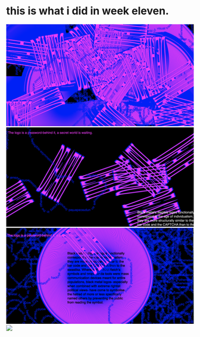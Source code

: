 # this is what i did in week eleven. 

![](screenshot1.png)
![](screenshot2.png)
![](screenshot3.png)
![](screenshot4.png)

